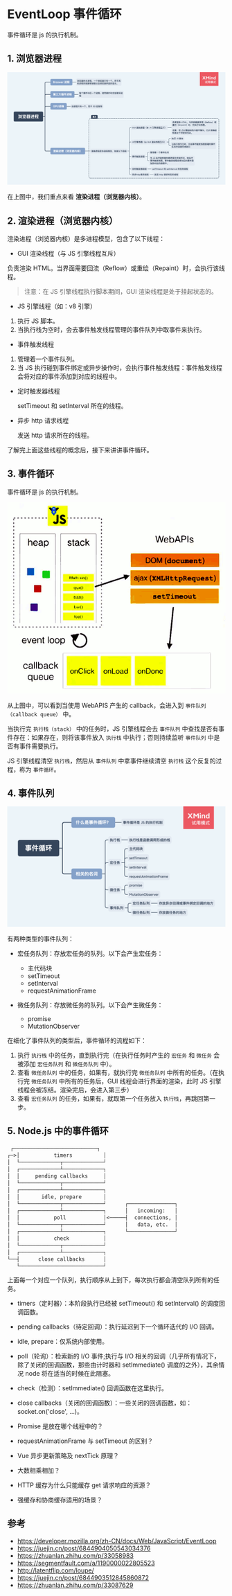# EventLoop 事件循环

事件循环是 js 的执行机制。

## 1. 浏览器进程

<img src="../../思维导图/浏览器进程.png">

在上图中，我们重点来看 **渲染进程（浏览器内核）**。

## 2. 渲染进程（浏览器内核）

渲染进程（浏览器内核）是多进程模型，包含了以下线程：

- GUI 渲染线程（与 JS 引擎线程互斥）

负责渲染 HTML。当界面需要回流（Reflow）或重绘（Repaint）时，会执行该线程。

> 注意：在 JS 引擎线程执行脚本期间，GUI 渲染线程是处于挂起状态的。

- JS 引擎线程（如：v8 引擎）

1. 执行 JS 脚本。
2. 当执行栈为空时，会去事件触发线程管理的事件队列中取事件来执行。

- 事件触发线程

1. 管理着一个事件队列。
2. 当 JS 执行碰到事件绑定或异步操作时，会执行事件触发线程：事件触发线程会将对应的事件添加到对应的线程中。

- 定时触发器线程

  setTimeout 和 setInterval 所在的线程。

- 异步 http 请求线程

  发送 http 请求所在的线程。

了解完上面这些线程的概念后，接下来讲讲事件循环。

## 3. 事件循环

事件循环是 js 的执行机制。

<img src="../../assets/事件循环.png">

从上图中，可以看到当使用 WebAPIS 产生的 callback，会进入到 `事件队列（callback queue）` 中。

当执行完 `执行栈（stack）` 中的任务时，JS 引擎线程会去 `事件队列` 中查找是否有事件存在：如果存在，则将该事件放入 `执行栈` 中执行；否则持续监听 `事件队列` 中是否有事件需要执行。

JS 引擎线程清空 `执行栈`，然后从 `事件队列` 中拿事件继续清空 `执行栈` 这个反复的过程，称为 `事件循环`。

## 4. 事件队列

<img src="../../思维导图/事件循环.png">

有两种类型的事件队列：

- 宏任务队列：存放宏任务的队列。以下会产生宏任务：

  - 主代码块
  - setTimeout
  - setInterval
  - requestAnimationFrame

- 微任务队列：存放微任务的队列。以下会产生微任务：

  - promise
  - MutationObserver

在细化了事件队列的类型后，事件循环的流程如下：

1. 执行 `执行栈` 中的任务，直到执行完（在执行任务时产生的 `宏任务` 和 `微任务` 会被添加 `宏任务队列` 和 `微任务队列` 中）。
2. 查看 `微任务队列` 中的任务，如果有，就执行完 `微任务队列` 中所有的任务。（在执行完 `微任务队列` 中所有的任务后，GUI 线程会进行界面的渲染，此时 JS 引擎线程会被冻结。渲染完后，会进入第三步）
3. 查看 `宏任务队列` 的任务，如果有，就取第一个任务放入 `执行栈`，再跳回第一步。

## 5. Node.js 中的事件循环

```
 ┌───────────────────────────┐
┌─>│           timers          │
│  └─────────────┬─────────────┘
│  ┌─────────────┴─────────────┐
│  │     pending callbacks     │
│  └─────────────┬─────────────┘
│  ┌─────────────┴─────────────┐
│  │       idle, prepare       │
│  └─────────────┬─────────────┘      ┌───────────────┐
│  ┌─────────────┴─────────────┐      │   incoming:   │
│  │           poll            │<─────┤  connections, │
│  └─────────────┬─────────────┘      │   data, etc.  │
│  ┌─────────────┴─────────────┐      └───────────────┘
│  │           check           │
│  └─────────────┬─────────────┘
│  ┌─────────────┴─────────────┐
└──┤      close callbacks      │
   └───────────────────────────┘
```

上面每一个对应一个队列，执行顺序从上到下，每次执行都会清空队列所有的任务。

- timers（定时器）：本阶段执行已经被 setTimeout() 和 setInterval() 的调度回调函数。
- pending callbacks（待定回调）：执行延迟到下一个循环迭代的 I/O 回调。
- idle, prepare：仅系统内部使用。
- poll（轮询）：检索新的 I/O 事件;执行与 I/O 相关的回调（几乎所有情况下，除了关闭的回调函数，那些由计时器和 setImmediate() 调度的之外），其余情况 node 将在适当的时候在此阻塞。
- check（检测）：setImmediate() 回调函数在这里执行。
- close callbacks（关闭的回调函数）：一些关闭的回调函数，如：socket.on('close', ...)。

- Promise 是放在哪个线程中的？
- requestAnimationFrame 与 setTimeout 的区别？
- Vue 异步更新策略及 nextTick 原理？
- 大数相乘相加？
- HTTP 缓存为什么只能缓存 get 请求响应的资源？
- 强缓存和协商缓存适用的场景？

## 参考

- https://developer.mozilla.org/zh-CN/docs/Web/JavaScript/EventLoop
- https://juejin.cn/post/6844904050543034376
- https://zhuanlan.zhihu.com/p/33058983
- https://segmentfault.com/a/1190000022805523
- http://latentflip.com/loupe/
- https://juejin.cn/post/6844903512845860872
- https://zhuanlan.zhihu.com/p/33087629
